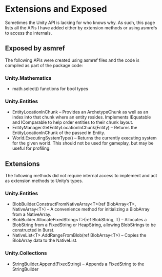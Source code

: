 # Extensions and Exposed

Sometimes the Unity API is lacking for who knows why. As such, this page lists
all the APIs I have added either by extension methods or using asmrefs to access
the internals.

## Exposed by asmref

The following APIs were created using asmref files and the code is compiled as
part of the package code:

### Unity.Mathematics

-   math.select() functions for bool types

### Unity.Entities

-   EntityLocationInChunk – Provides an ArchetypeChunk as well as an index into
    that chunk where an entity resides. Implements IEquatable and IComparable to
    help order entities to their chunk layout.
-   EntityManager.GetEntityLocationInChunk(Entity) – Returns the
    EntityLocationInChunk of the passed in Entity.
-   World.ExecutingSystemType() – Returns the currently executing system for the
    given world. This should not be used for gameplay, but may be useful for
    profiling.

## Extensions

The following methods did not require internal access to implement and act as
extension methods to Unity’s types.

### Unity.Entities

-   BlobBuilder.ConstructFromNativeArray\<T\>(ref BlobArray\<T\>,
    NativeArray\<T\>) – A convenience method for initializing a BlobArray from a
    NativeArray.
-   BlobBuilder.AllocateFixedString\<T\>(ref BlobString, T) – Allocates a
    BlobString from a FixedString or HeapString, allowing BlobStrings to be
    constructed in Burst.
-   NativeList\<T\>.AddRangeFromBlob(ref BlobArray\<T\>) – Copies the BlobArray
    data to the NativeList.

### Unity.Collections

-   StringBuilder.Append(FixedString) – Appends a FixedString to the
    StringBuilder
